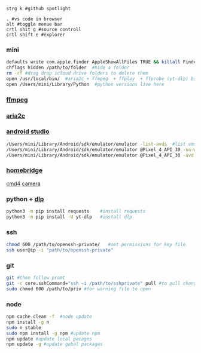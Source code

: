 ```
strg k #github spotlight
```

```
. #vs code in browser
alt #toggle menue bar
crtl shit g #source controll
crtl shift e #explorer
```

### mini
```bash
defaults write com.apple.finder AppleShowAllFiles TRUE && killall Finder  #show hidden files in finder
chflags hidden /path/to/folder  #hide a folder
rm -rf #drag drop icloud drive folders to delete them
open /usr/local/bin/  #aria2c + ffmpeg  + ffplay  + ffprobe (yt-dlp) binaries here
open /Users/mini/Library/Python  #python versions live here
```

### [ffmpeg](https://www.ffmpeg.org/download.html)

### [aria2c](https://github.com/aria2/aria2)

### [android studio](https://developer.android.com/studio)
```bash
/Users/mini/Library/Android/sdk/emulator/emulator -list-avds  #list vms
/Users/mini/Library/Android/sdk/emulator/emulator @Pixel_4_API_30 -no-window  #run vm headless
/Users/mini/Library/Android/sdk/emulator/emulator @Pixel_4_API_30 -avd wa -netdelay none -netspeed full  #und mehr
```

### [homebridge](https://github.com/homebridge/homebridge)
[cmd4](https://github.com/ztalbot2000/homebridge-cmd4)
[camera](https://github.com/Sunoo/homebridge-camera-ffmpeg)

### python + [dlp](https://github.com/yt-dlp/yt-dlp)
```bash
python3 -m pip install requests    #install requests
python3 -m pip install -U yt-dlp   #install dlp
```

### ssh
```bash
chmod 600 /path/to/openssh-private/   #set permissions for key file
ssh user@ip -i "path/to/openssh-private"
```

### git
```bash
git #then follow promt
git -c core.sshCommand="ssh -i /path/to/sshprivate" pull #to pull changes
sudo chmod 600 /path/to/priv #for warning file to open 
```

### node
```bash
npm cache clean -f  #node update
npm install -g n
sudo n stable
sudo npm install -g npm #update npm
npm update #update local pacages
npm update -g #update gobal packages
``` 
